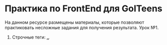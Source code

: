 # Практика по FrontEnd для GoITeens
На данном ресурсе размещены материалы, которые позволяют практиковать несложные задания для получения результата.
Урок №1.
1. Строчные теги: <b>,<i>,<u>
